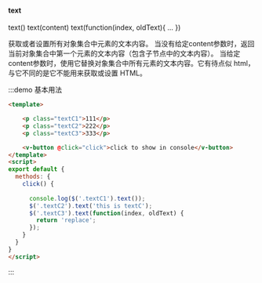 #### text

text() 
text(content)
text(function(index, oldText){ ... }) 

获取或者设置所有对象集合中元素的文本内容。
当没有给定content参数时，返回当前对象集合中第一个元素的文本内容（包含子节点中的文本内容）。
当给定content参数时，使用它替换对象集合中所有元素的文本内容。它有待点似 html，与它不同的是它不能用来获取或设置 HTML。

:::demo 基本用法
```html
<template>

    <p class="textC1">111</p>
    <p class="textC2">222</p>
    <p class="textC3">333</p>

    <v-button @click="click">click to show in console</v-button>
</template>
<script>
export default {
  methods: {
    click() {
      
      console.log($('.textC1').text());
      $('.textC2').text('this is textC');
      $('.textC3').text(function(index, oldText) {
        return 'replace'; 
      });
    }
  }
}
</script>
```
:::
